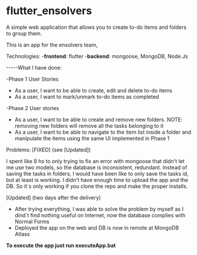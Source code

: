 # flutter_ensolvers
A simple web application that allows you to create to-do items and folders to group them.

This is an app for the ensolvers team, 

Technologies:
-**frontend**: flutter
-**backend**: mongoose, MongoDB, Node.Js

-----What I have done:

-Phase 1
User Stories
- As a user, I want to be able to create, edit and delete to-do items
- As a user, I want to mark/unmark to-do items as completed

-Phase 2
User stories
- As a user, I want to be able to create and remove new folders. NOTE: removing new folders
will remove all the tasks belonging to it
- As a user, I want to be able to navigate to the item list inside a folder and manipulate the
items using the same UI implemented in Phase 1

Problems: [FIXED] (see [Updated])

I spent like 8 hs to only trying to fix an error with mongoose that didn't let me use two models, so the database is inconsistent, redundant. Instead of saving the tasks in folders, I would have been like to only save the tasks id, but at least is working. 
I didn't have enough time to upload the app and the DB. So it´s only working if you clone the repo and make the proper installs.

[Updated] (two days after the delivery)

- After trying everything, I was able to solve the problem by myself as I dind´t find nothing useful on Internet, now the database  complies with Normal Forms
- Deployed the app on the web and DB is now in remote at MongoDB Atlass

**To execute the app just run executeApp.bat**


